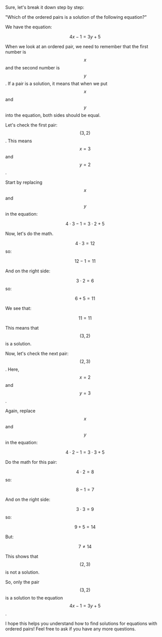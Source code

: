 Sure, let's break it down step by step:

"Which of the ordered pairs is a solution of the following equation?" 

We have the equation:

$$4x - 1 = 3y + 5$$

When we look at an ordered pair, we need to remember that the first number is $$x$$ and the second number is $$y$$. If a pair is a solution, it means that when we put $$x$$ and $$y$$ into the equation, both sides should be equal.

Let's check the first pair: $$(3, 2)$$. This means $$x = 3$$ and $$y = 2$$.

Start by replacing $$x$$ and $$y$$ in the equation:

$$4 \cdot 3 - 1 = 3 \cdot 2 + 5$$

Now, let's do the math.

$$4 \cdot 3 = 12$$ so:

$$12 - 1 = 11$$

And on the right side:

$$3 \cdot 2 = 6$$ so:

$$6 + 5 = 11$$

We see that:

$$11 = 11$$

This means that $$(3, 2)$$ is a solution.

Now, let's check the next pair: $$(2, 3)$$. Here, $$x = 2$$ and $$y = 3$$.

Again, replace $$x$$ and $$y$$ in the equation:

$$4 \cdot 2 - 1 = 3 \cdot 3 + 5$$

Do the math for this pair:

$$4 \cdot 2 = 8$$ so:

$$8 - 1 = 7$$

And on the right side:

$$3 \cdot 3 = 9$$ so:

$$9 + 5 = 14$$

But:

$$7 \neq 14$$

This shows that $$(2, 3)$$ is not a solution.

So, only the pair $$(3, 2)$$ is a solution to the equation $$4x - 1 = 3y + 5$$.

I hope this helps you understand how to find solutions for equations with ordered pairs! Feel free to ask if you have any more questions.